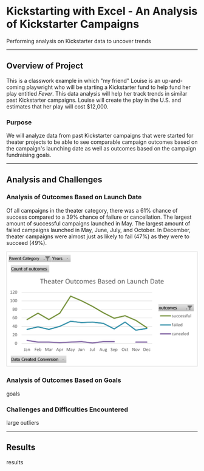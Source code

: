 # Kickstarting with Excel - An Analysis of Kickstarter Campaigns
Performing analysis on Kickstarter data to uncover trends 

---
## Overview of Project
This is a classwork example in which "my friend" Louise is an up-and-coming playwright who will be starting a Kickstarter fund to help fund her play  entitled *Fever*. This data analysis will help her track trends in similar past Kickstarter campaigns. Louise will create the play in the U.S. and estimates that her play will cost $12,000. 
### Purpose
We will analyze data from past Kickstarter campaigns that were started for theater projects to be able to see comparable campaign outcomes based on the campaign's launching date as well as outcomes based on the campaign fundraising goals. 

---
## Analysis and Challenges
### Analysis of Outcomes Based on Launch Date
Of all campaigns in the theater category, there was a 61% chance of success compared to a 39% chance of failure or cancellation. The largest amount of successful campaigns launched in May. The largest amount of failed campaigns launched in May, June, July, and October. In December, theater campaigns were almost just as likely to fail (47%) as they were to succeed (49%). 

![Theater Outcomes Based on Launch Date Graphic](/Resources/Theater_Outcomes_vs_Launch.png)

### Analysis of Outcomes Based on Goals
goals

### Challenges and Difficulties Encountered
large outliers

---
## Results
results
